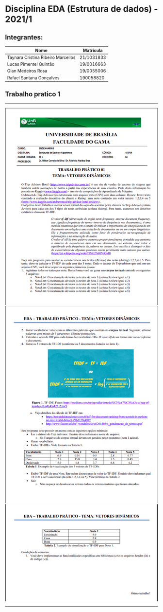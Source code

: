# Disciplina EDA (Estrutura de dados) - 2021/1

## Integrantes:
|Nome|Matrícula|
|---|---|
|Taynara Cristina Ribeiro Marcellos|21/1031833|
|Lucas Pimentel Quintão|19/0016663|
|Gian Medeiros Rosa|19/0055006|
|Rafael Santana Gonçalves|190058820|

## Trabalho pratico 1

---

![pg1](/img/pg1.png)
![pg2](/img/pg2.png)
![pg3](/img/pg3.png)

---